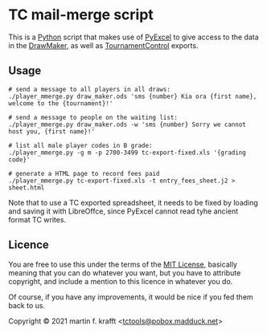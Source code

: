 # TC mail-merge script

This is a [Python](https://python.org) script that makes
use of [PyExcel](http://www.pyexcel.org/) to give access to the data in the [DrawMaker](https://github.com/madduck/tctools/tree/main/draw_maker), as well
as [TournamentControl](https://tournamentcontrol.dtkapiti.co.nz/) exports.

## Usage

```
# send a message to all players in all draws:
./player_mmerge.py draw_maker.ods 'sms {number} Kia ora {first name}, welcome to the {tournament}!'

# send a message to people on the waiting list:
./player_mmerge.py draw_maker.ods -w 'sms {number} Sorry we cannot host you, {first name}!'

# list all male player codes in B grade:
./player_mmerge.py -g m -p 2700-3499 tc-export-fixed.xls '{grading code}'

# generate a HTML page to record fees paid
./player_mmerge.py tc-export-fixed.xls -t entry_fees_sheet.j2 > sheet.html
```

Note that to use a TC exported spreadsheet, it needs to be fixed by loading and saving it with LibreOffce, since PyExcel cannot read tyhe ancient format TC writes.

## Licence

You are free to use this under the terms of the [MIT
License](https://mit-license.org/), basically meaning that you can do whatever
you want, but you have to attribute copyright, and include a mention to this
licence in whatever you do.

Of course, if you have any improvements, it would be nice if you fed them back
to us.

Copyright © 2021 martin f. krafft <<tctools@pobox.madduck.net>>
